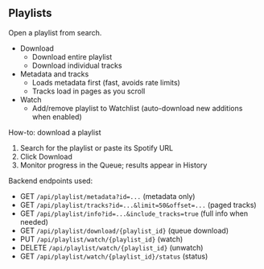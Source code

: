 ## Playlists

Open a playlist from search.

- Download
  - Download entire playlist
  - Download individual tracks
- Metadata and tracks
  - Loads metadata first (fast, avoids rate limits)
  - Tracks load in pages as you scroll
- Watch
  - Add/remove playlist to Watchlist (auto-download new additions when enabled)

How-to: download a playlist

  1. Search for the playlist or paste its Spotify URL
  2. Click Download
  3. Monitor progress in the Queue; results appear in History

Backend endpoints used:

- GET `/api/playlist/metadata?id=...` (metadata only)
- GET `/api/playlist/tracks?id=...&limit=50&offset=...` (paged tracks)
- GET `/api/playlist/info?id=...&include_tracks=true` (full info when needed)
- GET `/api/playlist/download/{playlist_id}` (queue download)
- PUT `/api/playlist/watch/{playlist_id}` (watch)
- DELETE `/api/playlist/watch/{playlist_id}` (unwatch)
- GET `/api/playlist/watch/{playlist_id}/status` (status)